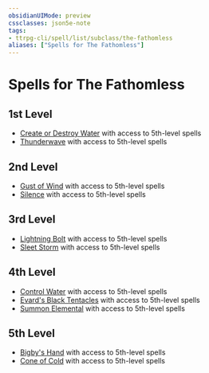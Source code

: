 ```yaml
---
obsidianUIMode: preview
cssclasses: json5e-note
tags:
- ttrpg-cli/spell/list/subclass/the-fathomless
aliases: ["Spells for The Fathomless"]
---
```

# Spells for The Fathomless

## 1st Level

- [Create or Destroy Water](3-Mechanics/CLI/spells/create-or-destroy-water.md "PHB") with access to 5th-level spells
- [Thunderwave](3-Mechanics/CLI/spells/thunderwave.md "PHB") with access to 5th-level spells

## 2nd Level

- [Gust of Wind](3-Mechanics/CLI/spells/gust-of-wind.md "PHB") with access to 5th-level spells
- [Silence](3-Mechanics/CLI/spells/silence.md "PHB") with access to 5th-level spells

## 3rd Level

- [Lightning Bolt](3-Mechanics/CLI/spells/lightning-bolt.md "PHB") with access to 5th-level spells
- [Sleet Storm](3-Mechanics/CLI/spells/sleet-storm.md "PHB") with access to 5th-level spells

## 4th Level

- [Control Water](3-Mechanics/CLI/spells/control-water.md "PHB") with access to 5th-level spells
- [Evard's Black Tentacles](3-Mechanics/CLI/spells/evards-black-tentacles.md "PHB") with access to 5th-level spells
- [Summon Elemental](3-Mechanics/CLI/spells/summon-elemental-tce.md "TCE") with access to 5th-level spells

## 5th Level

- [Bigby's Hand](3-Mechanics/CLI/spells/bigbys-hand.md "PHB") with access to 5th-level spells
- [Cone of Cold](3-Mechanics/CLI/spells/cone-of-cold.md "PHB") with access to 5th-level spells